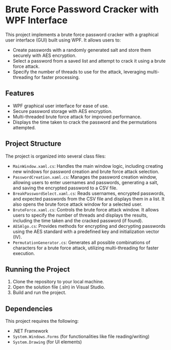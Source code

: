 # Brute Force Password Cracker with WPF Interface

This project implements a brute force password cracker with a graphical user interface (GUI) built using WPF. It allows users to:

- Create passwords with a randomly generated salt and store them securely with AES encryption.
- Select a password from a saved list and attempt to crack it using a brute force attack.
- Specify the number of threads to use for the attack, leveraging multi-threading for faster processing.

## Features

- WPF graphical user interface for ease of use.
- Secure password storage with AES encryption.
- Multi-threaded brute force attack for improved performance.
- Displays the time taken to crack the password and the permutations attempted.

## Project Structure

The project is organized into several class files:

- `MainWindow.xaml.cs`: Handles the main window logic, including creating new windows for password creation and brute force attack selection.
- `PasswordCreation.xaml.cs`: Manages the password creation window, allowing users to enter usernames and passwords, generating a salt, and saving the encrypted password to a CSV file.
- `BreakPasswordSelect.xaml.cs`: Reads usernames, encrypted passwords, and expected passwords from the CSV file and displays them in a list. It also opens the brute force attack window for a selected user.
- `BruteForce.xaml.cs`: Controls the brute force attack window. It allows users to specify the number of threads and displays the results, including the time taken and the cracked password (if found).
- `AESAlgo.cs`: Provides methods for encrypting and decrypting passwords using the AES standard with a predefined key and initialization vector (IV).
- `PermutationGenerator.cs`: Generates all possible combinations of characters for a brute force attack, utilizing multi-threading for faster execution.

## Running the Project

1. Clone the repository to your local machine.
2. Open the solution file (.sln) in Visual Studio.
3. Build and run the project.

## Dependencies

This project requires the following:

- .NET Framework
- `System.Windows.Forms` (for functionalities like file reading/writing)
- `System.Drawing` (for UI elements)
